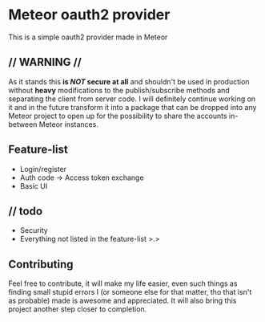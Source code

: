 # Meteor oauth2 provider
This is a simple oauth2 provider made in Meteor

## // WARNING //
As it stands this **is *NOT* secure at all** and shouldn't be used in production without **heavy** modifications to the publish/subscribe methods and separating the client from server code. I will definitely continue working on it and in the future transform it into a package that can be dropped into any Meteor project to open up for the possibility to share the accounts in-between Meteor instances.

## Feature-list
* Login/register
* Auth code -> Access token exchange
* Basic UI

## // todo
* Security
* Everything not listed in the feature-list >.>

## Contributing
Feel free to contribute, it will make my life easier, even such things as finding small stupid errors I (or someone else for that matter, tho that isn't as probable) made is awesome and appreciated. It will also bring this project another step closer to completion.
